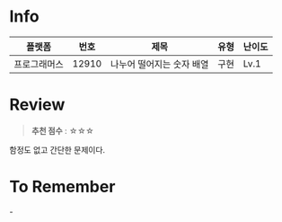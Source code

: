 # Info
|플랫폼|번호|제목|유형|난이도|
|----|----|----|----|----|
|프로그래머스|12910|나누어 떨어지는 숫자 배열|구현|Lv.1|

# Review
> **추천 점수** : ☆☆☆

함정도 없고 간단한 문제이다.

# To Remember
\-